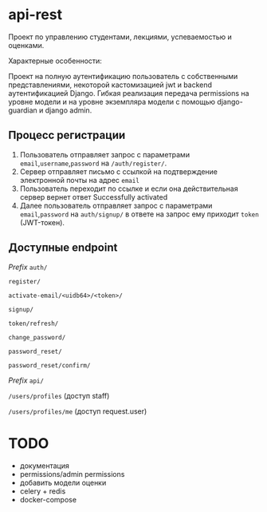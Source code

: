 # api-rest
Проект по управлению студентами, лекциями, успеваемостью и оценками.

Характерные особенности:

Проект на полную аутентификацию пользователь с собственными представлениями, некоторой кастомизацией jwt и backend аутентификацией Django. Гибкая реализация передача permissions на уровне модели и на уровне экземпляра модели с помощью django-guardian и django admin.


## Процесс регистрации 
1. Пользователь отправляет запрос с параметрами  `email`,`username`,`password` на `/auth/register/`.
2. Сервер отправляет письмо с ссылкой на подтверждение электронной почты на адрес `email` 
3. Пользователь переходит по ссылке и если она действительная сервер вернет ответ Successfully activated
4. Далее пользователь отправляет запрос с параметрами `email`,`password` на `auth/signup/` в ответе на запрос ему приходит `token` (JWT-токен).

## Доступные endpoint

*Prefix* `auth/`

`register/`

`activate-email/<uidb64>/<token>/`

`signup/`

`token/refresh/`

`change_password/`

`password_reset/`

`password_reset/confirm/`

*Prefix* `api/`

`/users/profiles` (доступ staff)

`/users/profiles/me` (доступ request.user)




# TODO
* документация
* permissions/admin permissions
* добавить модели оценки
* celery + redis
* docker-compose
